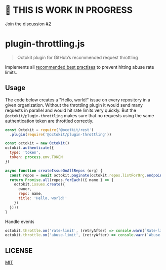 # 🚧 THIS IS WORK IN PROGRESS

Join the discussion [#2](https://github.com/octokit/plugin-throttling.js/pull/2)

# plugin-throttling.js

> Octokit plugin for GitHub’s recommended request throttling

Implements all [recommended best practises](https://developer.github.com/v3/guides/best-practices-for-integrators/) to prevent hitting abuse rate limits.

## Usage

The code below creates a "Hello, world!" issue on every repository in a given organization. Without the throttling plugin it would send many requests in parallel and would hit rate limits very quickly. But the `@octokit/plugin-throttling` makes sure that no requests using the same authentication token are throttled correctly.

```js
const Octokit = require('@ocotkit/rest')
  .plugin(require('@octokit/plugin-throttling'))

const octokit = new Octokit()
octokit.authenticate({
  type: 'token',
  token: process.env.TOKEN
})

async function createIssueOnAllRepos (org) {
  const repos = await octokit.paginate(octokit.repos.listForOrg.endpoint({ org }))
  return Promise.all(repos.forEach(({ name } => {
    octokit.issues.create({
      owner,
      repo: name,
      title: 'Hello, world!'
    })
  })))
}
```

Handle events

```js
octokit.throttle.on('rate-limit', (retryAfter) => console.warn(`Rate-limit hit, retrying after ${retryAfter}s`))
octokit.throttle.on('abuse-limit', (retryAfter) => console.warn(`Abuse-limit hit, retrying after ${retryAfter}s`))
```

## LICENSE

[MIT](LICENSE)
